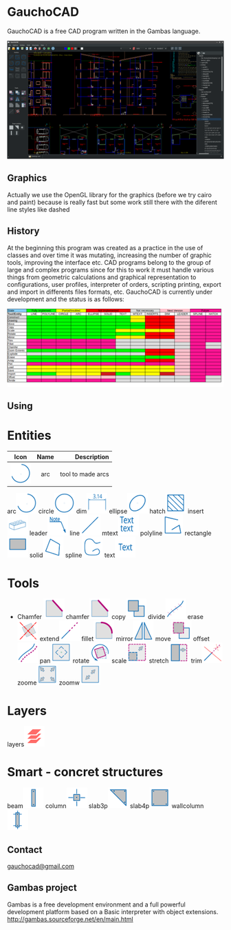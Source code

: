 # GauchoCAD
GauchoCAD is a free CAD program written in the Gambas language.

![Screenshoot](./screen.png)

## Graphics
Actually we use the OpenGL library for the graphics (before we try cairo and paint) because is really fast but some work still there with the diferent line styles like dashed

## History
At the beginning this program was created as a practice in the use of classes and over time it was mutating, increasing the number of graphic tools, improving the interface etc.
CAD programs belong to the group of large and complex programs since for this to work it must handle various things from geometric calculations and graphical representation to configurations, user profiles, interpreter of orders, scripting printing, export and import in differents files formats, etc.
GauchoCAD is currently under development and the status is as follows:

![Status](./status.png)

## Using

# Entities
| Icon | Name | Description |
|------|:----:|------------:|
| <img src="./svg/entities/arc.svg" width="48" height="48"> | arc | tool to made arcs  |

arc<img src="./svg/entities/arc.svg" width="48" height="48">
circle<img src="./svg/entities/circle.svg" width="48" height="48">
dim<img src="./svg/entities/dim.svg" width="48" height="48">
ellipse<img src="./svg/entities/ellipse.svg" width="48" height="48">
hatch<img src="./svg/entities/hatch.svg" width="48" height="48">
insert<img src="./svg/entities/insert.svg" width="48" height="48">
leader<img src="./svg/entities/leader.svg" width="48" height="48">
line<img src="./svg/entities/line.svg" width="48" height="48">
mtext<img src="./svg/entities/mtext.svg" width="48" height="48">
polyline<img src="./svg/entities/polyline.svg" width="48" height="48">
rectangle<img src="./svg/entities/rectangle.svg" width="48" height="48">
solid<img src="./svg/entities/solid.svg" width="48" height="48">
spline<img src="./svg/entities/spline.svg" width="48" height="48">
text<img src="./svg/entities/text.svg" width="48" height="48">

# Tools
- Chamfer <img src="./svg/tools/chamfer.svg" width="48" height="48">
chamfer<img src="./svg/tools/chamfer.svg" width="48" height="48">
copy<img src="./svg/tools/copy.svg" width="48" height="48">
divide<img src="./svg/tools/divide.svg" width="48" height="48">
erase<img src="./svg/tools/erase.svg" width="48" height="48">
extend<img src="./svg/tools/extend.svg" width="48" height="48">
fillet<img src="./svg/tools/fillet.svg" width="48" height="48">
mirror<img src="./svg/tools/mirror.svg" width="48" height="48">
move<img src="./svg/tools/move.svg" width="48" height="48">
offset<img src="./svg/tools/offset.svg" width="48" height="48">
pan<img src="./svg/tools/pan.svg" width="48" height="48">
rotate<img src="./svg/tools/rotate.svg" width="48" height="48">
scale<img src="./svg/tools/scale.svg" width="48" height="48">
stretch<img src="./svg/tools/stretch.svg" width="48" height="48">
trim<img src="./svg/tools/trim.svg" width="48" height="48">
zoome<img src="./svg/tools/zoome.svg" width="48" height="48">
zoomw<img src="./svg/tools/zoomw.svg" width="48" height="48">

# Layers
layers<img src="./svg/layers/layers.svg" width="48" height="48">

# Smart - concret structures
beam<img src="./svg/smart/beam.svg" width="48" height="48">
column<img src="./svg/smart/column.svg" width="48" height="48">
slab3p<img src="./svg/smart/slab3p.svg" width="48" height="48">
slab4p<img src="./svg/smart/slab4p.svg" width="48" height="48">
wallcolumn<img src="./svg/smart/wallcolumn.svg" width="48" height="48">

## Contact
gauchocad@gmail.com

## Gambas project
Gambas is a free development environment and a full powerful development platform based on a Basic interpreter with object extensions.
http://gambas.sourceforge.net/en/main.html



